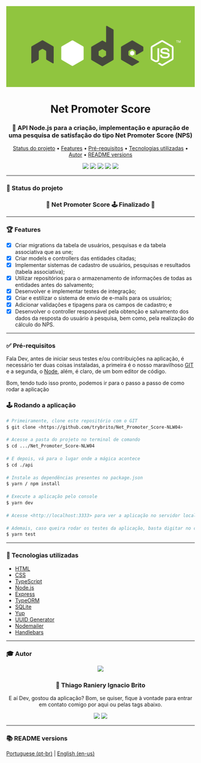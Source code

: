 <div align="center">
  <div>
    <img src="./.github/banner-nodejs.jpg" />
    <h1>Net Promoter Score</h1>
    <h3>
      📌 API Node.js para a criação, implementação e apuração de uma pesquisa de satisfação do tipo Net Promoter Score (NPS)
    </h3>
  </div>

  <p>
    <a href="#-status-do-projeto">Status do projeto</a> •
    <a href="#-features">Features</a> • 
    <a href="#-pré-requisitos">Pré-requisitos</a> • 
    <a href="#-tecnologias-utilizadas">Tecnologias utilizadas</a> • 
    <a href="#-autor">Autor</a> •
    <a href="#-readme-versions">README versions</a>
  </p>

  <div>
    <img src="https://img.shields.io/static/v1?label=LICENSE&message=MIT&color=8257e6&style=for-the-badge"/>
    <img src="https://img.shields.io/static/v1?label=typescript&message=93.7%&color=8257e6&style=for-the-badge"/>
    <img src="https://img.shields.io/static/v1?label=version&message=v1.0.0&color=8257e6&style=for-the-badge"/>
    <img src="https://img.shields.io/static/v1?label=yarn&message=v1.22.5&color=8257e6&style=for-the-badge"/>
    <img src="https://img.shields.io/static/v1?label=tests&message=passing&color=8257e6&style=for-the-badge"/>
  </div>
</div>

<hr>

### 🎯 Status do projeto

<h3 align="center">
  🏁 Net Promoter Score 🕹️ Finalizado 🏁
</h3>

<hr>

### 🏆 Features

- [x] Criar migrations da tabela de usuários, pesquisas e da tabela associativa que as une;
- [x] Criar models e controllers das entidades citadas;
- [x] Implementar sistemas de cadastro de usuários, pesquisas e resultados (tabela associativa);
- [x] Utilizar repositórios para o armazenamento de informações de todas as entidades antes do salvamento;
- [x] Desenvolver e implementar testes de integração;
- [x] Criar e estilizar o sistema de envio de e-mails para os usuários;
- [x] Adicionar validações e tipagens para os campos de cadastro; e
- [x] Desenvolver o controller responsável pela obtenção e salvamento dos dados da resposta do usuário à pesquisa, bem como, pela realização do cálculo do NPS.

<hr>

### ✅ Pré-requisitos

Fala Dev, antes de iniciar seus testes e/ou contribuições na aplicação, é necessário ter duas coisas instaladas, a primeira é o nosso maravilhoso [GIT](https://git-scm.com) e a segunda, o [Node](https://nodejs.org/en/), além, é claro, de um bom editor de código.

Bom, tendo tudo isso pronto, podemos ir para o passo a passo de como rodar a aplicação

### 🕹️ Rodando a aplicação

```bash
# Primeiramente, clone este repositório com o GIT
$ git clone <https://github.com/trybrito/Net_Promoter_Score-NLW04>

# Acesse a pasta do projeto no terminal de comando
$ cd .../Net_Promoter_Score-NLW04

# E depois, vá para o lugar onde a mágica acontece
$ cd ./api

# Instale as dependências presentes no package.json
$ yarn / npm install

# Execute a aplicação pelo console
$ yarn dev

# Acesse <http://localhost:3333> para ver a aplicação no servidor local

# Ademais, caso queira rodar os testes da aplicação, basta digitar no console
$ yarn test
```

<hr>

### 🔮 Tecnologias utilizadas

- [HTML](https://devdocs.io/html/)
- [CSS](https://devdocs.io/css/)
- [TypeScript](https://www.typescriptlang.org/)
- [Node.js](https://nodejs.org/en/)
- [Express](https://expressjs.com/pt-br/)
- [TypeORM](https://typeorm.io/#/)
- [SQLite](https://www.sqlite.org/index.html)
- [Yup](https://github.com/jquense/yup)
- [UUID Generator](https://www.uuidgenerator.net/)
- [Nodemailer](https://nodemailer.com/about/)
- [Handlebars](https://handlebarsjs.com/)

<hr>

### 🎓 Autor

<div align="center">
  <img src="https://github.com/trybrito.png" width="250px" />

  <br />

  <div>
    <h3>
      🤝 Thiago Raniery Ignacio Brito
    </h3>
    <p>
      E aí Dev, gostou da aplicação? Bom, se quiser, fique à vontade para entrar em contato comigo por aqui ou pelas tags abaixo.
    <p>
  </div>

  <div>
    <a href="https://www.linkedin.com/in/thiagoranierybrito/">
      <img src="https://img.shields.io/badge/-LinkedIn-blue?style=for-the-badge&logo=Linkedin&logoColor=white&link=https://www.linkedin.com/in/thiagoranierybrito/" /></a>
    <a href="mailto:thiagobritotrs@gmail.com">
      <img src="https://img.shields.io/badge/-Gmail-c14438?style=for-the-badge&logo=Gmail&logoColor=white&link=mailto:thiagobritotrs@gmail.com" /></a>
  </div>
</div>

<hr>

### 📚 README versions

<div>
  <a href="https://github.com/trybrito/Net_Promoter_Score-NLW04/blob/main/README.md">Portuguese (pt-br)</a>
  |
  <a href="https://github.com/trybrito/Net_Promoter_Score-NLW04/blob/main/README-en.md">English (en-us)</a>
</div>
